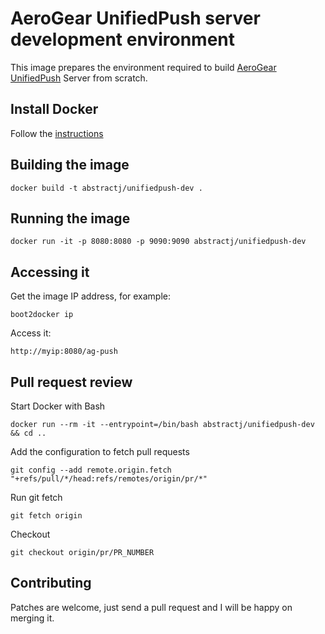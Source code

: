 # AeroGear UnifiedPush server development environment

This image prepares the environment required to build [AeroGear UnifiedPush](https://github.com/aerogear/aerogear-unifiedpush-server/) Server from scratch.

## Install Docker

Follow the [instructions](http://docs.docker.com/installation/)

## Building the image

`docker build -t abstractj/unifiedpush-dev .`

## Running the image

`docker run -it -p 8080:8080 -p 9090:9090 abstractj/unifiedpush-dev`

## Accessing it

Get the image IP address, for example:

`boot2docker ip`

Access it:

`http://myip:8080/ag-push`

## Pull request review

Start Docker with Bash

`docker run --rm -it --entrypoint=/bin/bash abstractj/unifiedpush-dev && cd ..`

Add the configuration to fetch pull requests

`git config --add remote.origin.fetch "+refs/pull/*/head:refs/remotes/origin/pr/*"`

Run git fetch

`git fetch origin`

Checkout

`git checkout origin/pr/PR_NUMBER`

## Contributing

Patches are welcome, just send a pull request and I will be happy on merging it.
